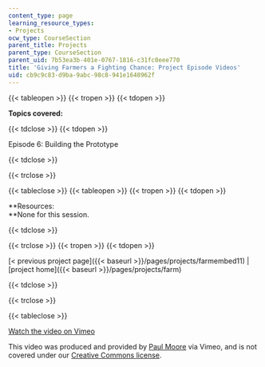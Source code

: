 ```yaml
---
content_type: page
learning_resource_types:
- Projects
ocw_type: CourseSection
parent_title: Projects
parent_type: CourseSection
parent_uid: 7b53ea3b-401e-0767-1816-c31fc0eee770
title: 'Giving Farmers a Fighting Chance: Project Episode Videos'
uid: cb9c9c83-d9ba-9abc-98c8-941e1648962f
---
```


{{< tableopen >}}
{{< tropen >}}
{{< tdopen >}}


**Topics covered:**


{{< tdclose >}}
{{< tdopen >}}


Episode 6: Building the Prototype


{{< tdclose >}}

{{< trclose >}}

{{< tableclose >}}
{{< tableopen >}}
{{< tropen >}}
{{< tdopen >}}


**Resources:  
**None for this session.


{{< tdclose >}}

{{< trclose >}}
{{< tropen >}}
{{< tdopen >}}


[\< previous project page]({{< baseurl >}}/pages/projects/farmembed11) | [project home]({{< baseurl >}}/pages/projects/farm)


{{< tdclose >}}

{{< trclose >}}

{{< tableclose >}}

[Watch the video on Vimeo](http://vimeo.com/moogaloop.swf?clip_id=2273632&server=vimeo.com&show_title=0&show_byline=0&show_portrait=0&color=&fullscreen=0&group_id=)

This video was produced and provided by [Paul Moore](http://vimeo.com/user3686080) via Vimeo, and is not covered under our [Creative Commons license](/terms/#cc).